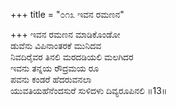+++
title = "೦೧೩ ಇವನ ರಮಣನ"

+++
ಇವನ ರಮಣನ ಮಾಡಿಕೊಂಡೋ  
ಡುವೆನು ವಿಪಿನಾಂತರಕೆ ಮುನಿದವ  
ನಿವದಿರೈವರ ತಿನಲಿ ಮರದಡಿಯಲಿ ಮಲಗಿದರ   
ಇವನು ತನ್ನಯ ರೌದ್ರಮಯ ರೂ  
ಪವನು ಕಂಡರೆ ಹೆದರುವನಲಾ  
ಯುವತಿಯಹೆನೆಂದಸುರೆ ಸುಳಿದಳು ದಿವ್ಯರೂಪಿನಲಿ    ॥13॥